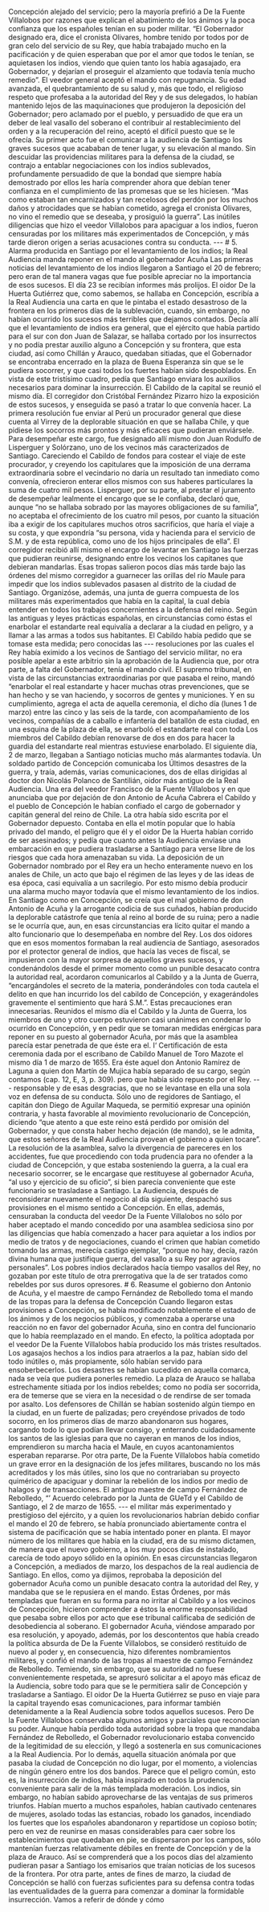 Concepción alejado del servicio; pero la mayoría prefirió a De la Fuente Villalobos por razones que explican el abatimiento de los ánimos y la poca confianza que los españoles tenían en su poder militar. “El Gobernador designado era, dice el cronista Olivares, hombre tenido por todos por de gran celo del servicio de su Rey, que había trabajado mucho en la pacificación y de quien esperaban que por el amor que todos le tenían, se aquietasen los indios, viendo que quien tanto los había agasajado, era Gobernador, y dejarían el proseguir el alzamiento que todavía tenía mucho remedio”. El veedor general aceptó el mando con repugnancia. Su edad avanzada, el quebrantamiento de su salud y, más que todo, el religioso respeto que profesaba a la autoridad del Rey y de sus delegados, lo habían mantenido lejos de las maquinaciones que produjeron la deposición del Gobernador; pero aclamado por el pueblo, y persuadido de que era un deber de leal vasallo del soberano el contribuir al restablecimiento del orden y a la recuperación del reino, aceptó el difícil puesto que se le ofrecía. Su primer acto fue el comunicar a la audiencia de Santiago los graves sucesos que acababan de tener lugar, y su elevación al mando. Sin descuidar las providencias militares para la defensa de la ciudad, se contrajo a entablar negociaciones con los indios sublevados, profundamente persuadido de que la bondad que siempre había demostrado por ellos les haría comprender ahora que debían tener confianza en el cumplimiento de las promesas que se les hiciesen. “Mas como estaban tan encarnizados y tan recelosos del perdón por los muchos daños y atrocidades que se habían cometido, agrega el cronista Olivares, no vino el remedio que se deseaba, y prosiguió la guerra”. Las inútiles diligencias que hizo el veedor Villalobos para apaciguar a los indios, fueron censuradas por los militares más experimentados de Concepción, y más tarde dieron origen a serias acusaciones contra su conducta. --- # 5. Alarma producida en Santiago por el levantamiento de los indios; la Real Audiencia manda reponer en el mando al gobernador Acuña Las primeras noticias del levantamiento de los indios llegaron a Santiago el 20 de febrero; pero eran de tal manera vagas que fue posible apreciar no la importancia de esos sucesos. El día 23 se recibían informes más prolijos. El oidor De la Huerta Gutiérrez que, como sabemos, se hallaba en Concepción, escribía a la Real Audiencia una carta en que le pintaba el estado desastroso de la frontera en los primeros días de la sublevación, cuando, sin embargo, no habían ocurrido los sucesos más terribles que dejamos contados. Decía allí que el levantamiento de indios era general, que el ejército que había partido para el sur con don Juan de Salazar, se hallaba cortado por los insurrectos y no podía prestar auxilio alguno a Concepción y su frontera, que esta ciudad, así como Chillán y Arauco, quedaban sitiadas, que el Gobernador se encontraba encerrado en la plaza de Buena Esperanza sin que se le pudiera socorrer, y que casi todos los fuertes habían sido despoblados. En vista de este tristísimo cuadro, pedía que Santiago enviara los auxilios necesarios para dominar la insurrección. El Cabildo de la capital se reunió el mismo día. El corregidor don Cristóbal Fernández Pizarro hizo la exposición de estos sucesos, y enseguida se pasó a tratar lo que convenía hacer. La primera resolución fue enviar al Perú un procurador general que diese cuenta al Virrey de la deplorable situación en que se hallaba Chile, y que pidiese los socorros más prontos y más eficaces que pudieran enviársele. Para desempeñar este cargo, fue designado allí mismo don Juan Rodulfo de Lisperguer y Solórzano, uno de los vecinos más caracterizados de Santiago. Careciendo el Cabildo de fondos para costear el viaje de este procurador, y creyendo los capitulares que la imposición de una derrama extraordinaria sobre el vecindario no daría un resultado tan inmediato como convenía, ofrecieron enterar ellos mismos con sus haberes particulares la suma de cuatro mil pesos. Lisperguer, por su parte, al prestar el juramento de desempeñar lealmente el encargo que se le confiaba, declaró que, aunque “no se hallaba sobrado por las mayores obligaciones de su familia”, no aceptaba el ofrecimiento de los cuatro mil pesos, por cuanto la situación iba a exigir de los capitulares muchos otros sacrificios, que haría el viaje a su costa, y que expondría “su persona, vida y hacienda para el servicio de S.M. y de esta república, como uno de los hijos principales de ella”. El corregidor recibió allí mismo el encargo de levantar en Santiago las fuerzas que pudieran reunirse, designando entre los vecinos los capitanes que debieran mandarlas. Esas tropas salieron pocos días más tarde bajo las órdenes del mismo corregidor a guarnecer las orillas del río Maule para impedir que los indios sublevados pasasen al distrito de la ciudad de Santiago. Organizóse, además, una junta de guerra compuesta de los militares más experimentados que había en la capital, la cual debía entender en todos los trabajos concernientes a la defensa del reino. Según las antiguas y leyes prácticas españolas, en circunstancias como éstas el enarbolar el estandarte real equivalía a declarar a la ciudad en peligro, y a llamar a las armas a todos sus habitantes. El Cabildo había pedido que se tomase esta medida; pero conocidas las --- resoluciones por las cuales el Rey había eximido a los vecinos de Santiago del servicio militar, no era posible apelar a este arbitrio sin la aprobación de la Audiencia que, por otra parte, a falta del Gobernador, tenía el mando civil. El supremo tribunal, en vista de las circunstancias extraordinarias por que pasaba el reino, mandó “enarbolar el real estandarte y hacer muchas otras prevenciones, que se han hecho y se van haciendo, y socorros de gentes y municiones. Y en su cumplimiento, agrega el acta de aquella ceremonia, el dicho día (lunes 1 de marzo) entre las cinco y las seis de la tarde, con acompañamiento de los vecinos, compañías de a caballo e infantería del batallón de esta ciudad, en una esquina de la plaza de ella, se enarboló el estandarte real con toda Los miembros del Cabildo debían renovarse de dos en dos para hacer la guardia del estandarte real mientras estuviese enarbolado. El siguiente día, 2 de marzo, llegaban a Santiago noticias mucho más alarmantes todavía. Un soldado partido de Concepción comunicaba los Últimos desastres de la guerra, y traía, además, varias comunicaciones, dos de ellas dirigidas al doctor don Nicolás Polanco de Santilián, oidor más antiguo de la Real Audiencia. Una era del veedor Francisco de la Fuente Villalobos y en que anunciaba que por dejación de don Antonio de Acuña Cabrera el Cabildo y el pueblo de Concepción le habían confiado el cargo de gobernador y capitán general del reino de Chile. La otra había sido escrita por el Gobernador depuesto. Contaba en ella el motín popular que lo había privado del mando, el peligro que él y el oidor De la Huerta habían corrido de ser asesinados; y pedía que cuanto antes la Audiencia enviase una embarcación en que pudiera trasladarse a Santiago para verse libre de los riesgos que cada hora amenazaban su vida. La deposición de un Gobernador nombrado por el Rey era un hecho enteramente nuevo en los anales de Chile, un acto que bajo el régimen de las leyes y de las ideas de esa época, casi equivalía a un sacrilegio. Por esto mismo debía producir una alarma mucho mayor todavía que el mismo levantamiento de los indios. En Santiago como en Concepción, se creía que el mal gobierno de don Antonio de Acuña y la arrogante codicia de sus cuñados, habían producido la deplorable catástrofe que tenía al reino al borde de su ruina; pero a nadie se le ocurría que, aun, en esas circunstancias era lícito quitar el mando a alto funcionario que lo desempeñaba en nombre del Rey. Los dos oidores que en esos momentos formaban la real audiencia de Santiago, asesorados por el protector general de indios, que hacía las veces de fiscal, se impusieron con la mayor sorpresa de aquellos graves sucesos, y condenándolos desde el primer momento como un punible desacato contra la autoridad real, acordaron comunicarlos al Cabildo y a la Junta de Guerra, “encargándoles el secreto de la materia, ponderándoles con toda cautela el delito en que han incurrido los del cabildo de Concepción, y exagerándoles gravemente el sentimiento que hará S.M.”. Estas precauciones eran innecesarias. Reunidos el mismo día el Cabildo y la Junta de Guerra, los miembros de uno y otro cuerpo estuvieron casi unánimes en condenar lo ocurrido en Concepción, y en pedir que se tomaran medidas enérgicas para reponer en su puesto al gobernador Acuña, por más que la asamblea parecía estar penetrada de que éste era el. I‘ Certificación de esta ceremonia dada por el escribano de Cabildo Manuel de Toro Mazote el mismo día 1 de marzo de 1655. Era éste aquel don Antonio Ramírez de Laguna a quien don Martín de Mujica había separado de su cargo, según contamos (cap. 12, E, 3, p. 309). pero que había sido repuesto por el Rey. --- responsable y de esas desgracias, que no se levantase en ella una sola voz en defensa de su conducta. Sólo uno de regidores de Santiago, el capitán don Diego de Aguilar Maqueda, se permitió expresar una opinión contraria, y hasta favorable al movimiento revolucionario de Concepción, diciendo “que atento a que este reino está perdido por omisión del Gobernador, y que consta haber hecho dejación (de mando), se le admita, que estos señores de la Real Audiencia provean el gobierno a quien tocare”. La resolución de la asamblea, salvo la divergencia de pareceres en los accidentes, fue que procediendo con toda prudencia para no ofender a la ciudad de Concepción, y que estaba sosteniendo la guerra, a la cual era necesario socorrer, se le encargase que restituyese al gobernador Acuña, “al uso y ejercicio de su oficio”, si bien parecía conveniente que este funcionario se trasladase a Santiago. La Audiencia, después de reconsiderar nuevamente el negocio al día siguiente, despachó sus provisiones en el mismo sentido a Concepción. En ellas, además, censuraban la conducta del veedor De la Fuente Villalobos no sólo por haber aceptado el mando concedido por una asamblea sediciosa sino por las diligencias que había comenzado a hacer para aquietar a los indios por medio de tratos y de negociaciones, cuando el crimen que habían cometido tomando las armas, merecía castigo ejemplar, “porque no hay, decía, razón divina humana que justifique guerra, del vasallo a su Rey por agravios personales”. Los pobres indios declarados hacía tiempo vasallos del Rey, no gozaban por este título de otra prerrogativa que la de ser tratados como rebeldes por sus duros opresores. # 6. Reasume el gobierno don Antonio de Acuña, y el maestre de campo Fernández de Rebolledo toma el mando de las tropas para la defensa de Concepción Cuando llegaron estas provisiones a Concepción, se había modificado notablemente el estado de los ánimos y de los negocios públicos, y comenzaba a operarse una reacción no en favor del gobernador Acuña, sino en contra del funcionario que lo había reemplazado en el mando. En efecto, la política adoptada por el veedor De la Fuente Villalobos había producido los más tristes resultados. Los agasajos hechos a los indios para atraerlos a la paz, habían sido del todo inútiles o, más propiamente, sólo habían servido para ensoberbecerlos. Los desastres se habían sucedido en aquella comarca, nada se veía que pudiera ponerles remedio. La plaza de Arauco se hallaba estrechamente sitiada por los indios rebeldes; como no podía ser socorrida, era de temerse que se viera en la necesidad o de rendirse de ser tomada por asalto. Los defensores de Chillán se habían sostenido algún tiempo en la ciudad, en un fuerte de palizadas; pero creyéndose privados de todo socorro, en los primeros días de marzo abandonaron sus hogares, cargando todo lo que podían llevar consigo, y enterrando cuidadosamente los santos de las iglesias para que no cayeran en manos de los indios, emprendieron su marcha hacia el Maule, en cuyos acantonamientos esperaban repararse. Por otra parte, De la Fuente Villalobos había cometido un grave error en la designación de los jefes militares, buscando no los más acreditados y los más útiles, sino los que no contrariaban su proyecto quimérico de apaciguar y dominar la rebelión de los indios por medio de halagos y de transacciones. El antiguo maestre de campo Fernández de Rebolledo, “’ Acuerdo celebrado por la Junta de GUeTd y el Cabildo de Santiago, el 2 de marzo de 1655. --- el militar más experimentado y prestigioso del ejército, y a quien los revolucionarios habrían debido confiar el mando el 20 de febrero, se había pronunciado abiertamente contra el sistema de pacificación que se había intentado poner en planta. El mayor número de los militares que había en la ciudad, era de su mismo dictamen, de manera que el nuevo gobierno, a los muy pocos días de instalado, carecía de todo apoyo sólido en la opinión. En esas circunstancias llegaron a Concepción, a mediados de marzo, los despachos de la real audiencia de Santiago. En ellos, como ya dijimos, reprobaba la deposición del gobernador Acuña como un punible desacato contra la autoridad del Rey, y mandaba que se le repusiera en el mando. Estas Órdenes, por más templadas que fueran en su forma para no irritar al Cabildo y a los vecinos de Concepción, hicieron comprender a éstos la enorme responsabilidad que pesaba sobre ellos por acto que ese tribunal calificaba de sedición de desobediencia al soberano. El gobernador Acuña, viéndose amparado por esa resolución, y apoyado, además, por los descontentos que había creado la política absurda de De la Fuente Villalobos, se consideró restituido de nuevo al poder y, en consecuencia, hizo diferentes nombramientos militares, y confió el mando de las tropas al maestre de campo Fernández de Rebolledo. Temiendo, sin embargo, que su autoridad no fuese convenientemente respetada, se apresuró solicitar a el apoyo más eficaz de la Audiencia, sobre todo para que se le permitiera salir de Concepción y trasladarse a Santiago. El oidor De la Huerta Gutiérrez se puso en viaje para la capital trayendo esas comunicaciones, para informar también detenidamente a la Real Audiencia sobre todos aquellos sucesos. Pero De la Fuente Villalobos conservaba algunos amigos y parciales que reconocían su poder. Aunque había perdido toda autoridad sobre la tropa que mandaba Fernández de Rebolledo, el Gobernador revolucionario estaba convencido de la legitimidad de su elección, y llegó a sostenerla en sus comunicaciones a la Real Audiencia. Por lo demás, aquella situación anómala por que pasaba la ciudad de Concepción no dio lugar, por el momento, a violencias de ningún género entre los dos bandos. Parece que el peligro común, esto es, la insurrección de indios, había inspirado en todos la prudencia conveniente para salir de la más templada moderación. Los indios, sin embargo, no habían sabido aprovecharse de las ventajas de sus primeros triunfos. Habían muerto a muchos españoles, habían cautivado centenares de mujeres, asolado todas las estancias, robado los ganados, incendiado los fuertes que los españoles abandonaron y repartídose un copioso botín; pero en vez de reunirse en masas considerables para caer sobre los establecimientos que quedaban en pie, se dispersaron por los campos, sólo mantenían fuerzas relativamente débiles en frente de Concepción y de la plaza de Arauco. Así se comprenderá que a los pocos días del alzamiento pudieran pasar a Santiago los emisarios que traían noticias de los sucesos de la frontera. Por otra parte, antes de fines de marzo, la ciudad de Concepción se halló con fuerzas suficientes para su defensa contra todas las eventualidades de la guerra para comenzar a dominar la formidable insurrección. Vamos a referir de dónde y cómo